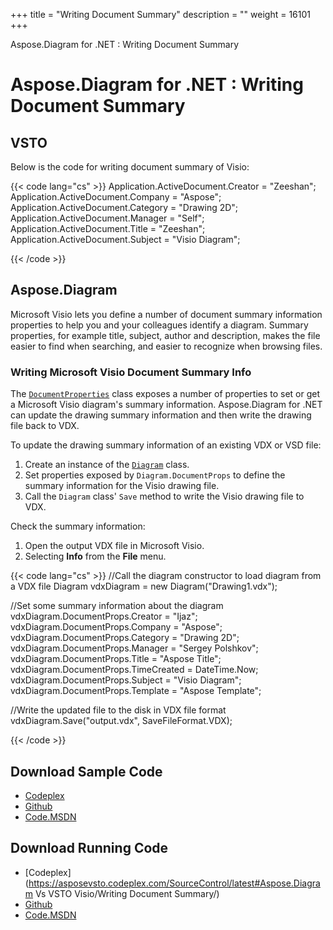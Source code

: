 +++
title = "Writing Document Summary" 
description = "" 
weight = 16101 
+++

Aspose.Diagram for .NET : Writing Document Summary  

# Aspose.Diagram for .NET : Writing Document Summary


## VSTO

Below is the code for writing document summary of Visio:

{{< code lang="cs" >}}
 Application.ActiveDocument.Creator = "Zeeshan";
 Application.ActiveDocument.Company = "Aspose";
 Application.ActiveDocument.Category = "Drawing 2D";
 Application.ActiveDocument.Manager = "Self";
 Application.ActiveDocument.Title = "Zeeshan";
 Application.ActiveDocument.Subject = "Visio Diagram";

{{< /code >}}

## Aspose.Diagram

Microsoft Visio lets you define a number of document summary information properties to help you and your colleagues identify a diagram. Summary properties, for example title, subject, author and description, makes the file easier to find when searching, and easier to recognize when browsing files.

### Writing Microsoft Visio Document Summary Info

The [`DocumentProperties`](/pages/createpage.action?spaceKey=diagramnet&title=DocumentProperties+Class&linkCreation=true&fromPageId=18354908) class exposes a number of properties to set or get a Microsoft Visio diagram's summary information. Aspose.Diagram for .NET can update the drawing summary information and then write the drawing file back to VDX.

To update the drawing summary information of an existing VDX or VSD file:

1.  Create an instance of the [`Diagram`](/pages/createpage.action?spaceKey=diagramnet&title=Diagram+Class&linkCreation=true&fromPageId=18354908) class.
2.  Set properties exposed by `Diagram.DocumentProps` to define the summary information for the Visio drawing file.
3.  Call the `Diagram` class' `Save` method to write the Visio drawing file to VDX.

Check the summary information:

1.  Open the output VDX file in Microsoft Visio.
2.  Selecting **Info** from the **File** menu.

{{< code lang="cs" >}}
 //Call the diagram constructor to load diagram from a VDX file
 Diagram vdxDiagram = new Diagram("Drawing1.vdx");

 //Set some summary information about the diagram
 vdxDiagram.DocumentProps.Creator = "Ijaz";
 vdxDiagram.DocumentProps.Company = "Aspose";
 vdxDiagram.DocumentProps.Category = "Drawing 2D";
 vdxDiagram.DocumentProps.Manager = "Sergey Polshkov";
 vdxDiagram.DocumentProps.Title = "Aspose Title";
 vdxDiagram.DocumentProps.TimeCreated = DateTime.Now;
 vdxDiagram.DocumentProps.Subject = "Visio Diagram";
 vdxDiagram.DocumentProps.Template = "Aspose Template";

 //Write the updated file to the disk in VDX file format
 vdxDiagram.Save("output.vdx", SaveFileFormat.VDX);

{{< /code >}}

## Download Sample Code

*   [Codeplex](https://asposevsto.codeplex.com/releases/view/617141)
*   [Github](https://github.com/aspose-diagram/Aspose.Diagram-for-.NET/releases/tag/AsposeDiagramVsVSTOv1.1)
*   [Code.MSDN](https://code.msdn.microsoft.com/AsposeDiagram-Vs-VSTO-fb086932)

## Download Running Code

*   [Codeplex](https://asposevsto.codeplex.com/SourceControl/latest#Aspose.Diagram Vs VSTO Visio/Writing Document Summary/)
*   [Github](https://github.com/aspose-diagram/Aspose.Diagram-for-.NET/tree/master/Plugins/Aspose.Diagram%20Vs%20VSTO%20Visio/Code%20Comparison%20of%20Common%20Features/Writing%20Document%20Summary)
*   [Code.MSDN](https://code.msdn.microsoft.com/AsposeDiagram-Vs-VSTO-fb086932/view/SourceCode#content)

